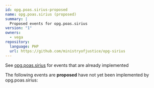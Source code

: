 ```yaml
---
id: opg.poas.sirius-proposed
name: opg.poas.sirius (proposed)
summary: |
  Proposed events for opg.poas.sirius
version: "1"
owners:
  - vega
repository:
  language: PHP
  url: https://github.com/ministryofjustice/opg-sirius
---
```


<Admonition type="info">See <a href="/services/opg.poas.sirius">opg.poas.sirius</a> for events that are already implemented</Admonition>

The following events are **proposed** have not yet been implemented by opg.poas.sirius:

<NodeGraph />
